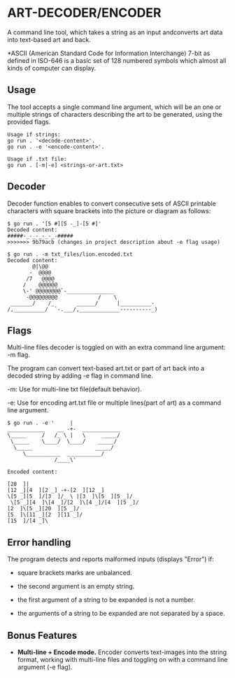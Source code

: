 # ART-DECODER/ENCODER

A command line tool, which takes a string as an input andconverts art data into text-based art and back.

*ASCII (American Standard Code for Information Interchange)
      7-bit as defined in ISO-646 is a basic set of 128 numbered symbols
      which almost all kinds of computer can display.

## Usage 

The tool accepts a single command line argument, which will be an one or multiple strings of characters describing the art to be generated, using the provided flags.
```
Usage if strings: 
go run . '<decode-content>'.
go run . -e '<encode-content>'.

Usage if .txt file: 
go run . [-m|-e] <strings-or-art.txt>

```
## Decoder

Decoder function enables to convert consecutive sets of ASCII printable characters with square brackets into the picture or diagram as follows:

```
$ go run . '[5 #][5 -_]-[5 #]'
Decoded content:
#####-_-_-_-_-_-#####
>>>>>>> 9b79acb (changes in project description about -e flag usage)

$ go run . -m txt_files/lion.encoded.txt 
Decoded content:
        @|\@@
       -  @@@@
      /7   @@@@
     /    @@@@@@
     \-' @@@@@@@@`-_______________
      -@@@@@@@@@             /    \
 _______/    /_       ______/      |__________-
/,__________/  `-.___/,_____________----------_)

```
## Flags

Multi-line files decoder is toggled on with an extra command line argument: -m flag. 

The program can convert text-based art.txt or part of art back into a decoded string by adding -e flag in command line. 

-m: Use for multi-line txt file(default behavior).

-e: Use for encoding art.txt file or multiple lines(part of art) as a command line argument.

```
$ go run . -e '     | 
____________    __ -+-  ____________ 
\_____     /   /_ \ |   \     _____/
 \_____    \____/  \____/    _____/
  \_____                    _____/
     \___________  ___________/
               /____\'

Encoded content:

[20  ]| 
[12 _][4  ][2 _] -+-[2  ][12 _] 
\[5 _][5  ]/[3  ]/_ \ |[3  ]\[5  ][5 _]/
 \[5 _][4  ]\[4 _]/[2  ]\[4 _]/[4  ][5 _]/
[2  ]\[5 _][20  ][5 _]/
[5  ]\[11 _][2  ][11 _]/
[15  ]/[4 _]\

```
## Error handling

The program detects and reports malformed inputs (displays "Error") if:

- square brackets marks are unbalanced.

- the second argument is an empty string.

- the first argument of a string to be expanded is not a number.

- the arguments of a string to be expanded are not separated by a space.

 ## Bonus Features
  + __Multi-line + Encode mode.__ Encoder converts text-images into the string format, working with multi-line files and toggling on with a command line argument (-e flag).

